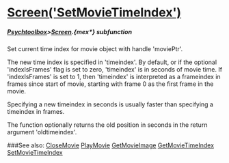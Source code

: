 # [Screen('SetMovieTimeIndex')](Screen-SetMovieTimeIndex) 
##### [Psychtoolbox](Pyschtoolbox)>[Screen](Screen).{mex*} subfunction


Set current time index for movie object with handle 'moviePtr'.  
  
The new time index is specified in 'timeindex'. By default, or if the optional  
'indexIsFrames' flag is set to zero, 'timeindex' is in seconds of movie time. If  
'indexIsFrames' is set to 1, then 'timeindex' is interpreted as a frameindex in  
frames since start of movie, starting with frame 0 as the first frame in the  
movie.  
  
Specifying a new timeindex in seconds is usually faster than specifying a  
timeindex in frames.  
  
The function optionally returns the old position in seconds in the return  
argument 'oldtimeindex'.  
  


###See also:
[CloseMovie](Screen-CloseMovie) [PlayMovie](Screen-PlayMovie) [GetMovieImage](Screen-GetMovieImage) [GetMovieTimeIndex](Screen-GetMovieTimeIndex) [SetMovieTimeIndex](Screen-SetMovieTimeIndex)
